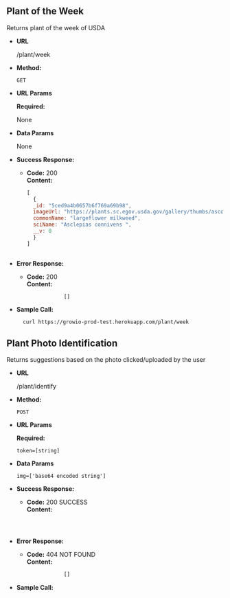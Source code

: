 **Plant of the Week**
----
  Returns plant of the week of USDA

* **URL**

  /plant/week

* **Method:**

  `GET`
  
*  **URL Params**

   **Required:**  
  
   None 

* **Data Params**

  None

* **Success Response:**

  * **Code:** 200 <br />
    **Content:** 
    ```javascript
    [
      {
      _id: "5ced9a4b0657b6f769a69b98",
      imageUrl: "https://plants.sc.egov.usda.gov/gallery/thumbs/asco19_001_thp.jpg",
      commonName: "largeflower milkweed",
      sciName: "Asclepias connivens ",
      __v: 0
      }
    ]
                  
    ```
 
* **Error Response:**

  * **Code:** 200 <br />
    **Content:** 
    ```javascript
                []
    ```

* **Sample Call:**

  ```curl
    curl https://growio-prod-test.herokuapp.com/plant/week
  ```


**Plant Photo Identification**
----
  Returns suggestions based on the photo clicked/uploaded by the user

* **URL**

  /plant/identify

* **Method:**

  `POST`
  
*  **URL Params**

   **Required:**  
  
   `token=[string]`

* **Data Params**
   
   `img=['base64 encoded string']`

* **Success Response:**

  * **Code:** 200 SUCCESS <br />
    **Content:** 
    ```javascript

                  
    ```
 
* **Error Response:**

  * **Code:** 404 NOT FOUND <br />
    **Content:** 
    ```javascript
                []
    ```

* **Sample Call:**

  ```curl
  ```
